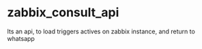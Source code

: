 # zabbix_consult_api
Its an api, to load triggers actives on zabbix instance, and return to whatsapp
